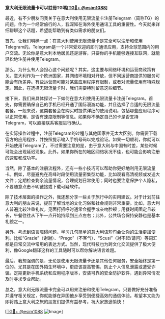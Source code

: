 **意大利无限流量卡可以註冊TG嗎[[TG💪+ @esim1088](https://t.me/s/esim1088)]**

最近，有不少朋友问我关于在意大利使用无限流量卡注册Telegram（简称TG）的问题。作为一个经常旅行的人，我深知在海外使用通讯工具的重要性。今天就来详细聊聊这个话题，希望能帮助到有类似需求的朋友们。

首先，让我们明确一点：在意大利使用无限流量卡是完全可以注册和使用Telegram的。Telegram是一个非常受欢迎的即时通讯应用，支持全球范围内的用户交流。无论你是意大利本地居民还是游客，只要你的手机能够连接互联网，就能轻松地注册并使用Telegram。

那么，为什么有人会担心这个问题呢？其实，这主要与网络环境和运营商政策有关。意大利作为一个欧洲国家，其网络环境相对开放，但不同运营商提供的服务可能会有所差异。有些运营商可能对某些应用程序有限制，或者对流量使用有特殊规定。因此，在选择无限流量卡时，我们需要特别留意这些细节。

接下来，我们来具体探讨一下如何在意大利使用无限流量卡注册Telegram。首先，你需要确保自己的手机已经开通了国际漫游功能，并且选择了合适的无限流量套餐。一般来说，这类套餐会在购买时提供详细的使用说明，包括哪些应用程序可以正常使用、是否有速度限制等信息。如果你不确定自己的卡是否支持Telegram，可以直接联系客服进行确认。

在实际操作过程中，注册Telegram的过程与其他国家并无太大区别。你需要下载官方的应用程序，并按照提示输入手机号码以完成验证。如果一切顺利，你就可以开始使用Telegram了。不过需要注意的是，由于意大利与中国有时差，某些时候可能会出现延迟现象。此外，如果你所在的地区网络状况不佳，也可能会影响注册的速度和成功率。

当然，除了基本的注册流程外，还有一些小技巧可以帮助你更好地利用无限流量卡。例如，尽量避免在高峰时段使用流量密集型功能，比如观看高清视频或发送大文件；定期检查剩余流量情况，合理规划日常使用；同时也要注意保护个人隐私，不要随意点击不明链接或下载可疑软件。

除了技术层面的操作之外，我还想分享一些关于旅行中的实用建议。对于计划前往意大利的朋友来说，提前了解当地的文化习俗和社会规则非常重要。比如，意大利人普遍比较注重礼仪，见面打招呼时通常会握手或亲吻脸颊；用餐时间固定且较长，午餐往往从下午一点开始持续到三点左右；此外，公共场合保持安静也是基本礼貌之一。

另外，考虑到语言障碍问题，学习几句简单的意大利语短句会让你的生活更加便利。比如“Grazie”（谢谢）、“Prego”（不客气）、“Scusi”（对不起/请问）等词汇都是日常交流中常用的表达方式。当然，现代科技也为跨文化交流提供了极大便利，像Google翻译这样的工具随时可以帮你解决语言难题。

最后，我想强调的是，无论是使用无限流量卡还是其他任何服务，安全始终是第一位的。尤其是在国外陌生环境中，更应该提高警惕，防止个人信息泄露或遭受诈骗。定期更新手机系统和应用程序版本，安装可靠的安全防护软件，遇到异常情况及时寻求专业帮助。

总之，意大利无限流量卡完全可以用来注册和使用Telegram。只要做好充分准备并遵守相关规定，你就能够在异国他乡享受到便捷高效的通信体验。希望本文能为即将踏上意大利之旅的朋友们提供有益参考，祝大家旅途愉快！

[[TG💪+ @esim1088](https://t.me/s/esim1088) ![Image](https://i.postimg.cc/4NQfJmqS/Snipaste-2025-05-13-00-14-12.png)]